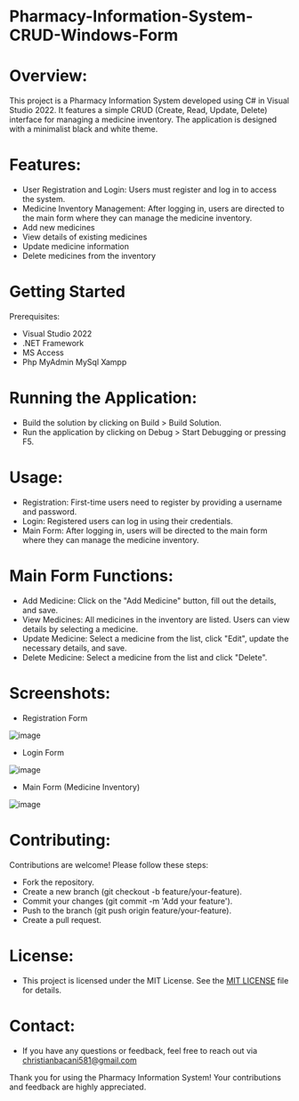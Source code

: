 # Pharmacy-Information-System-CRUD-Windows-Form

# Overview:

This project is a Pharmacy Information System developed using C# in Visual Studio 2022. It features a simple CRUD (Create, Read, Update, Delete) interface for managing a medicine inventory. The application is designed with a minimalist black and white theme.


# Features:

- User Registration and Login: Users must register and log in to access the system.
- Medicine Inventory Management: After logging in, users are directed to the main form where they can manage the medicine inventory.
- Add new medicines
- View details of existing medicines
- Update medicine information
- Delete medicines from the inventory

  

# Getting Started
Prerequisites:

- Visual Studio 2022
- .NET Framework
- MS Access
- Php MyAdmin MySql Xampp

  

# Running the Application:
- Build the solution by clicking on Build > Build Solution.
- Run the application by clicking on Debug > Start Debugging or pressing F5.

  
  
# Usage:
- Registration: First-time users need to register by providing a username and password.
- Login: Registered users can log in using their credentials.
- Main Form: After logging in, users will be directed to the main form where they can manage the medicine inventory.



# Main Form Functions:
- Add Medicine: Click on the "Add Medicine" button, fill out the details, and save.
- View Medicines: All medicines in the inventory are listed. Users can view details by selecting a medicine.
- Update Medicine: Select a medicine from the list, click "Edit", update the necessary details, and save.
- Delete Medicine: Select a medicine from the list and click "Delete".




# Screenshots:

  - Registration Form
  

  ![image](https://github.com/christianebacani/Pharmacy-Information-System-CRUD-Windows-Form/assets/121742592/947e8825-597e-4690-893b-336c514082d3)


  


  

    
 
 - Login Form
 

  ![image](https://github.com/christianebacani/Pharmacy-Information-System-CRUD-Windows-Form/assets/121742592/2ae876a1-9d7e-49b6-8fbc-00a59b21b699)










  - Main Form (Medicine Inventory)
  

  ![image](https://github.com/christianebacani/Pharmacy-Information-System-CRUD-Windows-Form/assets/121742592/21ac7dca-3f3c-4f97-8f6a-681b260d7d3a)









# Contributing:
Contributions are welcome! Please follow these steps:


- Fork the repository.
- Create a new branch (git checkout -b feature/your-feature).
- Commit your changes (git commit -m 'Add your feature').
- Push to the branch (git push origin feature/your-feature).
- Create a pull request.


# License:
- This project is licensed under the MIT License. See the [MIT LICENSE](LICENSE) file for details.

  

# Contact:
- If you have any questions or feedback, feel free to reach out via christianbacani581@gmail.com




Thank you for using the Pharmacy Information System! Your contributions and feedback are highly appreciated.


  



